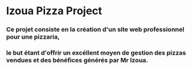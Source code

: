 # Izoua Pizza Project
### Ce projet consiste en la création d'un site web professionnel pour une pizzaria,
### le but étant d'offrir un excéllent moyen de gestion des pizzas vendues et des bénéfices générés par Mr Izoua.
